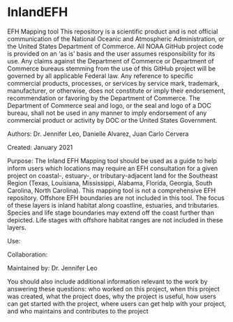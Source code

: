 # InlandEFH
EFH Mapping tool
This repository is a scientific product and is not official communication of the
National Oceanic and Atmospheric Administration, or the United States Department of
Commerce. All NOAA GitHub project code is provided on an ‘as is’ basis and the user
assumes responsibility for its use. Any claims against the Department of Commerce or
Department of Commerce bureaus stemming from the use of this GitHub project will be
governed by all applicable Federal law. Any reference to specific commercial products,
processes, or services by service mark, trademark, manufacturer, or otherwise, does not
constitute or imply their endorsement, recommendation or favoring by the Department of
Commerce. The Department of Commerce seal and logo, or the seal and logo of a DOC
bureau, shall not be used in any manner to imply endorsement of any commercial
product or activity by DOC or the United States Government.

Authors: Dr. Jennifer Leo, Danielle Alvarez, Juan Carlo Cervera

Created: January 2021

Purpose: The Inland EFH Mapping tool should be used as a guide to help inform users 
which locations may require an EFH consultation for a given project on coastal-, estuary-, 
or tributary-adjacent land for the Southeast Region (Texas, Louisiana, Mississippi, 
Alabama, Florida, Georgia, South Carolina, North Carolina). This mapping tool is not a 
comprehensive EFH repository. Offshore EFH boundaries are not included in this tool. 
The focus of these layers is inland habitat along coastline, estuaries, and tributaries. 
Species and life stage boundaries may extend off the coast further than depicted. Life 
stages with offshore habitat ranges are not included in these layers.

Use:

Collaboration:

Maintained by: Dr. Jennifer Leo

You should also include additional information relevant to the work by answering
these questions: who worked on this project, when this project was created, what the
project does, why the project is useful, how users can get started with the project, where
users can get help with your project, and who maintains and contributes to the project
